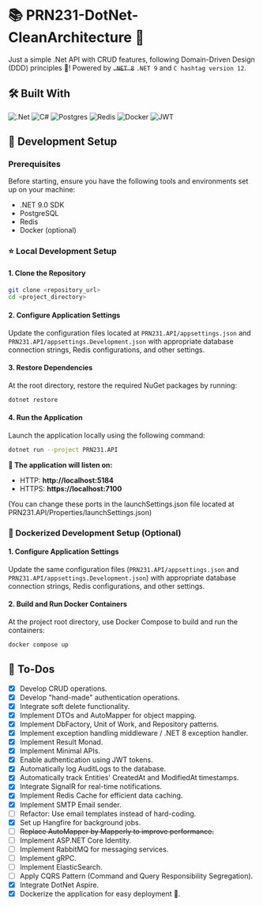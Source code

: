 # 📚 PRN231-DotNet-CleanArchitecture 🚀
Just a simple .Net API with CRUD features, following Domain-Driven Design (DDD) principles 🥲! Powered by ~~`.NET 8`~~ `.NET 9` and `C hashtag version 12`.
## 🛠️ Built With
![.Net](https://img.shields.io/badge/.NET-5C2D91?style=for-the-badge&logo=.net&logoColor=white)
![C#](https://img.shields.io/badge/c%23-%23239120.svg?style=for-the-badge&logo=csharp&logoColor=white)
![Postgres](https://img.shields.io/badge/postgres-%23316192.svg?style=for-the-badge&logo=postgresql&logoColor=white)
![Redis](https://img.shields.io/badge/redis-%23DD0031.svg?style=for-the-badge&logo=redis&logoColor=white)
![Docker](https://img.shields.io/badge/docker-%230db7ed.svg?style=for-the-badge&logo=docker&logoColor=white)
![JWT](https://img.shields.io/badge/JWT-black?style=for-the-badge&logo=JSON%20web%20tokens)
## 🚧 Development Setup
### Prerequisites
Before starting, ensure you have the following tools and environments set up on your machine:
- .NET 9.0 SDK
- PostgreSQL
- Redis
- Docker (optional)
### ⭐ Local Development Setup
#### 1. Clone the Repository
```bash
git clone <repository_url>
cd <project_directory>
```
#### 2. Configure Application Settings
Update the configuration files located at `PRN231.API/appsettings.json` and `PRN231.API/appsettings.Development.json` with appropriate database connection strings, Redis configurations, and other settings.
#### 3. Restore Dependencies
At the root directory, restore the required NuGet packages by running:
```bash
dotnet restore
```
#### 4. Run the Application
Launch the application locally using the following command:
```bash
dotnet run --project PRN231.API
```

__🚀 The application will listen on:__
- HTTP: **http://localhost:5184**
- HTTPS: **https://localhost:7100**

(You can change these ports in the launchSettings.json file located at PRN231.API/Properties/launchSettings.json)
### 🐳 Dockerized Development Setup (Optional)
#### 1. Configure Application Settings
Update the same configuration files (`PRN231.API/appsettings.json` and `PRN231.API/appsettings.Development.json`) with appropriate database connection strings, Redis configurations, and other settings.
#### 2. Build and Run Docker Containers
At the project root directory, use Docker Compose to build and run the containers:
```bash
docker compose up
```
## 🎯 To-Dos
- [x] Develop CRUD operations.
- [x] Develop "hand-made" authentication operations.
- [x] Integrate soft delete functionality.
- [x] Implement DTOs and AutoMapper for object mapping.
- [x] Implement DbFactory, Unit of Work, and Repository patterns.
- [x] Implement exception handling middleware / .NET 8 exception handler.
- [x] Implement Result Monad.
- [x] Implement Minimal APIs.
- [x] Enable authentication using JWT tokens.
- [x] Automatically log AuditLogs to the database.
- [x] Automatically track Entities' CreatedAt and ModifiedAt timestamps.
- [x] Integrate SignalR for real-time notifications.
- [x] Implement Redis Cache for efficient data caching.
- [x] Implement SMTP Email sender.
- [ ] Refactor: Use email templates instead of hard-coding.
- [x] Set up Hangfire for background jobs.
- [ ] ~~Replace AutoMapper by Mapperly to improve performance.~~
- [ ] Implement ASP.NET Core Identity.
- [ ] Implement RabbitMQ for messaging services.
- [ ] Implement gRPC.
- [ ] Implement ElasticSearch.
- [ ] Apply CQRS Pattern (Command and Query Responsibility Segregation).
- [x] Integrate DotNet Aspire.
- [x] Dockerize the application for easy deployment 🐳.
